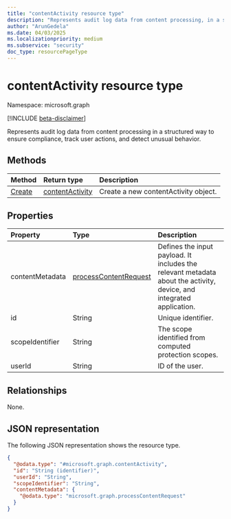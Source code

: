 ```yaml
---
title: "contentActivity resource type"
description: "Represents audit log data from content processing, in a structured way to ensure compliance, track user actions, and detect unusual behavior."
author: "ArunGedela"
ms.date: 04/03/2025
ms.localizationpriority: medium
ms.subservice: "security"
doc_type: resourcePageType
---
```


# contentActivity resource type

Namespace: microsoft.graph

[!INCLUDE [beta-disclaimer](../../includes/beta-disclaimer.md)]

Represents audit log data from content processing in a structured way to ensure compliance, track user actions, and detect unusual behavior.

## Methods

|Method|Return type|Description|
|:---|:---|:---|
|[Create](../api/activitiescontainer-post-contentactivities.md)|[contentActivity](../resources/contentactivity.md)|Create a new contentActivity object.|

## Properties

|Property|Type|Description|
|:---|:---|:---|
|contentMetadata|[processContentRequest](../resources/processcontentrequest.md)|Defines the input payload. It includes the relevant metadata about the activity, device, and integrated application.|
|id|String|Unique identifier.|
|scopeIdentifier|String|The scope identified from computed protection scopes.|
|userId|String|ID of the user.|

## Relationships

None.

## JSON representation

The following JSON representation shows the resource type.
<!-- {
  "blockType": "resource",
  "keyProperty": "id",
  "@odata.type": "microsoft.graph.contentActivity",
  "baseType": "microsoft.graph.entity",
  "openType": false
}
-->
``` json
{
  "@odata.type": "#microsoft.graph.contentActivity",
  "id": "String (identifier)",
  "userId": "String",
  "scopeIdentifier": "String",
  "contentMetadata": {
    "@odata.type": "microsoft.graph.processContentRequest"
  }
}
```
